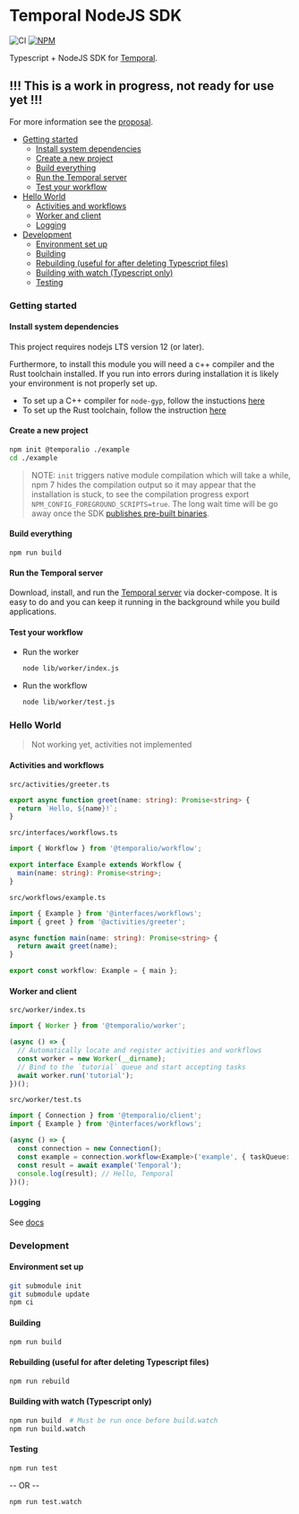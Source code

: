 # Temporal NodeJS SDK

![CI](https://github.com/temporalio/sdk-node/actions/workflows/ci.yml/badge.svg)
[![NPM](https://img.shields.io/npm/v/temporalio.svg?style=flat)](https://www.npmjs.com/package/temporalio)

Typescript + NodeJS SDK for [Temporal](temporal.io).

## !!! This is a work in progress, not ready for use yet !!!

For more information see the [proposal](https://github.com/temporalio/proposals/blob/master/node/node-sdk.md).

<!-- vim-markdown-toc GFM -->

- [Getting started](#getting-started)
  - [Install system dependencies](#install-system-dependencies)
  - [Create a new project](#create-a-new-project)
  - [Build everything](#build-everything)
  - [Run the Temporal server](#run-the-temporal-server)
  - [Test your workflow](#test-your-workflow)
- [Hello World](#hello-world)
  - [Activities and workflows](#activities-and-workflows)
  - [Worker and client](#worker-and-client)
  - [Logging](#logging)
- [Development](#development)
  - [Environment set up](#environment-set-up)
  - [Building](#building)
  - [Rebuilding (useful for after deleting Typescript files)](#rebuilding-useful-for-after-deleting-typescript-files)
  - [Building with watch (Typescript only)](#building-with-watch-typescript-only)
  - [Testing](#testing)

<!-- vim-markdown-toc -->

### Getting started

#### Install system dependencies

This project requires nodejs LTS version 12 (or later).

Furthermore, to install this module you will need a c++ compiler and the Rust toolchain installed.
If you run into errors during installation it is likely your environment is not properly set up.

- To set up a C++ compiler for `node-gyp`, follow the instuctions [here](https://github.com/nodejs/node-gyp)
- To set up the Rust toolchain, follow the instruction [here](https://rustup.rs/)

#### Create a new project

```sh
npm init @temporalio ./example
cd ./example
```

> NOTE: `init` triggers native module compilation which will take a while, npm 7 hides the compilation output so it may appear that the installation is stuck, to see the compilation progress export `NPM_CONFIG_FOREGROUND_SCRIPTS=true`. The long wait time will be go away once the SDK [publishes pre-built binaries](https://github.com/temporalio/sdk-node/issues/16).

#### Build everything

```
npm run build
```

#### Run the Temporal server

Download, install, and run the [Temporal server](https://docs.temporal.io/docs/server-quick-install) via docker-compose. It is easy to do and you can keep it running in the background while you build applications.

#### Test your workflow

- Run the worker

  ```sh
  node lib/worker/index.js
  ```

- Run the workflow

  ```sh
  node lib/worker/test.js
  ```

### Hello World

> Not working yet, activities not implemented

#### Activities and workflows

`src/activities/greeter.ts`

```ts
export async function greet(name: string): Promise<string> {
  return `Hello, ${name}!`;
}
```

`src/interfaces/workflows.ts`

```ts
import { Workflow } from '@temporalio/workflow';

export interface Example extends Workflow {
  main(name: string): Promise<string>;
}
```

`src/workflows/example.ts`

```ts
import { Example } from '@interfaces/workflows';
import { greet } from '@activities/greeter';

async function main(name: string): Promise<string> {
  return await greet(name);
}

export const workflow: Example = { main };
```

#### Worker and client

`src/worker/index.ts`

```ts
import { Worker } from '@temporalio/worker';

(async () => {
  // Automatically locate and register activities and workflows
  const worker = new Worker(__dirname);
  // Bind to the `tutorial` queue and start accepting tasks
  await worker.run('tutorial');
})();
```

`src/worker/test.ts`

```ts
import { Connection } from '@temporalio/client';
import { Example } from '@interfaces/workflows';

(async () => {
  const connection = new Connection();
  const example = connection.workflow<Example>('example', { taskQueue: 'tutorial' });
  const result = await example('Temporal');
  console.log(result); // Hello, Temporal
})();
```

#### Logging

See [docs](docs/logging.md)

### Development

#### Environment set up

```sh
git submodule init
git submodule update
npm ci
```

#### Building

```sh
npm run build
```

#### Rebuilding (useful for after deleting Typescript files)

```sh
npm run rebuild
```

#### Building with watch (Typescript only)

```sh
npm run build  # Must be run once before build.watch
npm run build.watch
```

#### Testing

```sh
npm run test
```

-- OR --

```sh
npm run test.watch
```
